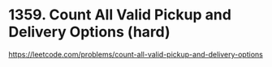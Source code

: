 # 1359. Count All Valid Pickup and Delivery Options (hard)

https://leetcode.com/problems/count-all-valid-pickup-and-delivery-options
